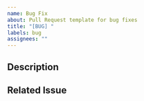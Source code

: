 ```yaml
---
name: Bug Fix
about: Pull Request template for bug fixes
title: "[BUG] "
labels: bug
assignees: ""
---
```


## Description

<!-- Describe the bug that is fixed and the changes made -->

## Related Issue

<!-- Reference the related issue, e.g. Fixes #123 -->
